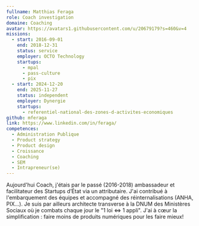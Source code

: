 ```yaml
---
fullname: Matthias Feraga
role: Coach investigation
domaine: Coaching
avatar: https://avatars1.githubusercontent.com/u/20679179?s=460&v=4
missions:
  - start: 2016-09-01
    end: 2018-12-31
    status: service
    employer: OCTO Technology
    startups:
      - mpal
      - pass-culture
      - pix
  - start: 2024-12-20
    end: 2025-11-27
    status: independent
    employer: Dynergie
    startups:
      - referentiel-national-des-zones-d-activites-economiques
github: mferaga
link: https://www.linkedin.com/in/feraga/
competences:
  - Administration Publique
  - Product strategy
  - Product design
  - Croissance
  - Coaching
  - SEM
  - Intrapreneur(se)
---
```

Aujourd'hui Coach, j'étais par le passé (2016-2018) ambassadeur et facilitateur des Startups d’État via un attributaire. J'ai contribué à l'embarquement des équipes et accompagné des réinternalisations (ANHA, PIX...). Je suis par ailleurs architecte transverse à la DNUM des Ministères Sociaux où je combats chaque jour le "1 loi <=> 1 appli". J'ai à cœur la simplification : faire moins de produits numériques pour les faire mieux!